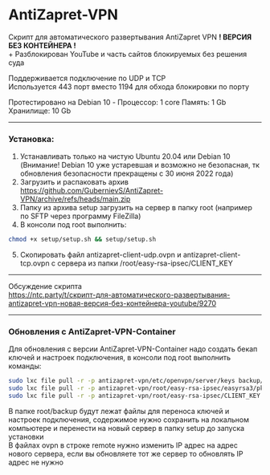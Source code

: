 # AntiZapret-VPN

Скрипт для автоматического развертывания AntiZapret VPN **! ВЕРСИЯ БЕЗ КОНТЕЙНЕРА !**\
\+ Разблокирован YouTube и часть сайтов блокируемых без решения суда

Поддерживается подключение по UDP и TCP\
Используется 443 порт вместо 1194 для обхода блокировки по порту

Протестировано на Debian 10 - Процессор: 1 core Память: 1 Gb Хранилище: 10 Gb
***
### Установка:
1. Устанавливать только на чистую Ubuntu 20.04 или Debian 10 (Внимание! Debian 10 уже устаревшая и возможно не безопасная, тк обновления безопасности прекращены с 30 июня 2022 года)
2. Загрузить и распаковать архив https://github.com/GubernievS/AntiZapret-VPN/archive/refs/heads/main.zip
3. Папку из архива setup загрузить на сервер в папку root (например по SFTP через программу FileZilla)
4. В консоли под root выполнить:
```sh
chmod +x setup/setup.sh && setup/setup.sh
```
5. Скопировать файл antizapret-client-udp.ovpn и antizapret-client-tcp.ovpn с сервера из папки /root/easy-rsa-ipsec/CLIENT_KEY
***
Обсуждение скрипта\
https://ntc.party/t/скрипт-для-автоматического-развертывания-antizapret-vpn-новая-версия-без-контейнера-youtube/9270
***
### Обновления с AntiZapret-VPN-Container
Для обновления с версии AntiZapret-VPN-Container надо создать бекап ключей и настроек подключения, в консоли под root выполнить команды:
```sh
sudo lxc file pull -r -p antizapret-vpn/etc/openvpn/server/keys backup/etc/openvpn/server
sudo lxc file pull -r -p antizapret-vpn/root/easy-rsa-ipsec/easyrsa3/pki backup/root/easy-rsa-ipsec/easyrsa3
sudo lxc file pull -r -p antizapret-vpn/root/easy-rsa-ipsec/CLIENT_KEY backup/root/easy-rsa-ipsec
```
В папке root/backup будут лежат файлы для переноса ключей и настроек подключения, содержимое нужно сохранить на локальном компьютере и перенести на новый сервер в папку setup до запуска установки\
В файлах ovpn в строке remote нужно изменить IP адрес на адрес нового сервера, если вы обновляете тот же сервер то обновлять IP адрес не нужно
